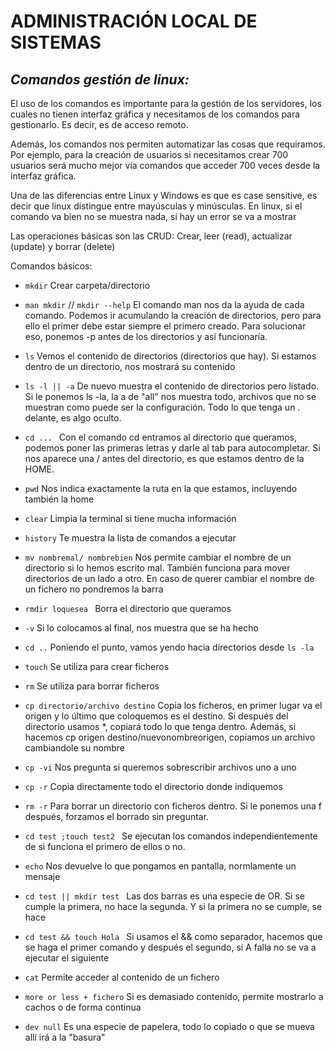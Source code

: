 # ADMINISTRACIÓN LOCAL DE SISTEMAS  

## ***Comandos gestión de linux:***  
El uso de los comandos es importante para la gestión de los servidores, los cuales no tienen interfaz gráfica y necesitamos de los comandos para gestionarlo. Es decir, es de acceso remoto.  

Además, los comandos nos permiten automatizar las cosas que requiramos. Por ejemplo, para la creación de usuarios si necesitamos crear 700 usuarios será mucho mejor vía comandos que acceder 700 veces desde la interfaz gráfica.  

Una de las diferencias entre Linux y Windows es que es case sensitive, es decir que linux distingue entre mayúsculas y minúsculas. En linux, si el comando va bien no se muestra nada, si hay un error se va a mostrar

Las operaciones básicas son las CRUD: Crear, leer (read), actualizar (update) y borrar (delete)

Comandos básicos:  

- ```mkdir``` Crear carpeta/directorio 
- ```man mkdir``` // ```mkdir --help``` El comando man nos da la ayuda de cada comando. Podemos ir acumulando la creación de directorios, pero para ello el primer debe estar siempre el primero creado. Para solucionar eso, ponemos -p antes de los directorios y así funcionaría.
- ```ls``` Vemos el contenido de directorios (directorios que hay). Si estamos dentro de un directorio, nos mostrará su contenido
- ```ls -l || -a``` De nuevo muestra el contenido de directorios pero listado. Si le ponemos ls -la, la a de "all" nos muestra todo, archivos que no se muestran como puede ser la configuración. Todo lo que tenga un . delante, es algo oculto. 
- ```cd ... ``` Con el comando cd entramos al directorio que queramos, podemos poner las primeras letras y darle al tab para autocompletar. Si nos aparece una / antes del directorio, es que estamos dentro de la HOME.
- ```pwd``` Nos indica exactamente la ruta en la que estamos, incluyendo también la home
- ```clear``` Limpia la terminal si tiene mucha información
- ```history``` Te muestra la lista de comandos a ejecutar
- ```mv nombremal/ nombrebien``` Nos permite cambiar el nombre de un directorio si lo hemos escrito mal. También funciona para mover directorios de un lado a otro. En caso de querer cambiar el nombre de un fichero no pondremos la barra
- ```rmdir loquesea ``` Borra el directorio que queramos  
- ```-v``` Si lo colocamos al final, nos muestra que se ha hecho  
- ```cd ..``` Poniendo el punto, vamos yendo hacia directorios desde ```ls -la```
- ```touch``` Se utiliza para crear ficheros  
- ```rm``` Se utiliza para borrar ficheros   
- ```cp directorio/archivo destino``` Copia los ficheros, en primer lugar va el origen y lo último que coloquemos es el destino. Si después del directorio usamos *, copiará todo lo que tenga dentro. Además, si hacemos cp origen destino/nuevonombreorigen, copiamos un archivo cambiandole su nombre 

- ```cp -vi``` Nos pregunta si queremos sobrescribir archivos uno a uno  
- ```cp -r``` Copia directamente todo el directorio donde indiquemos  
- ```rm -r``` Para borrar un directorio con ficheros dentro. Si le ponemos una f después, forzamos el borrado sin preguntar. 
- ```cd test ;touch test2 ``` Se ejecutan los comandos independientemente de si funciona el primero de ellos o no.
- ```echo``` Nos devuelve lo que pongamos en pantalla, normlamente un mensaje
- ```cd test || mkdir test ``` Las dos barras es una especie de OR. Si se cumple la primera, no hace la segunda. Y si la primera no se cumple, se hace
- ```cd test && touch Hola ``` Si usamos el && como separador, hacemos que se haga el primer comando y después el segundo, si A falla no se va a ejecutar el siguiente
- ```cat``` Permite acceder al contenido de un fichero
- ```more or less + fichero``` Si es demasiado contenido, permite mostrarlo a cachos o de forma continua
- ```dev null``` Es una especie de papelera, todo lo copiado o que se mueva allí irá a la "basura"